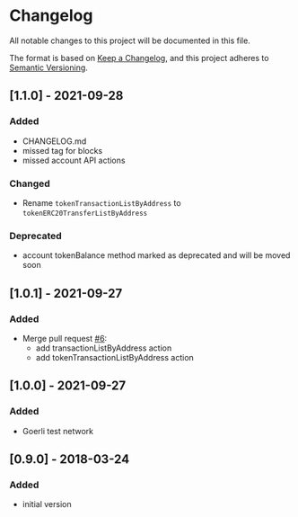 # Changelog
All notable changes to this project will be documented in this file.

The format is based on [Keep a Changelog](https://keepachangelog.com/en/1.0.0/),
and this project adheres to [Semantic Versioning](https://semver.org/spec/v2.0.0.html).

## [1.1.0] - 2021-09-28
### Added
- CHANGELOG.md
- missed tag for blocks
- missed account API actions

### Changed
- Rename `tokenTransactionListByAddress` to `tokenERC20TransferListByAddress`

### Deprecated
- account tokenBalance method marked as deprecated and will be moved soon

## [1.0.1] - 2021-09-27
### Added
- Merge pull request [#6](https://github.com/maslakoff/php-etherscan-api/pull/6):
    - add transactionListByAddress action
    - add tokenTransactionListByAddress action

## [1.0.0] - 2021-09-27
### Added
- Goerli test network

## [0.9.0] - 2018-03-24
### Added
- initial version
